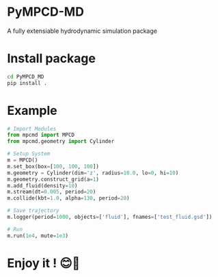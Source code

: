 # PyMPCD-MD
A fully extensiable hydrodynamic simulation package

# Install package
```Bash
cd PyMPCD_MD
pip install .
```

# Example
```Python
# Import Modules
from mpcmd import MPCD
from mpcmd.geometry import Cylinder

# Setup System
m = MPCD()
m.set_box(box=[100, 100, 100])
m.geometry = Cylinder(dim='z', radius=10.0, lo=0, hi=10)
m.geometry.construct_grid(a=1)
m.add_fluid(density=10)
m.stream(dt=0.005, period=20)
m.collide(kbt=1.0, alpha=130, period=20)

# Save trajectory
m.logger(period=1000, objects=['fluid'], fnames=['test_fluid.gsd'])

# Run
m.run(1e4, mute=1e3)
```

# Enjoy it ! 😊🤪
